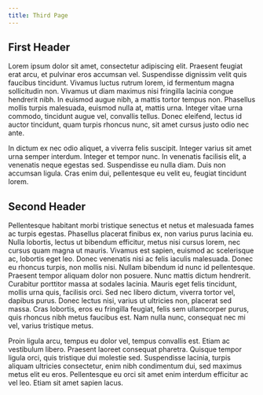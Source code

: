 ```yaml
---
title: Third Page
---
```


## First Header

Lorem ipsum dolor sit amet, consectetur adipiscing elit. Praesent feugiat erat arcu, et pulvinar eros accumsan vel. Suspendisse dignissim velit quis faucibus tincidunt. Vivamus luctus rutrum lorem, id fermentum magna sollicitudin non. Vivamus ut diam maximus nisi fringilla lacinia congue hendrerit nibh. In euismod augue nibh, a mattis tortor tempus non. Phasellus mollis turpis malesuada, euismod nulla at, mattis urna. Integer vitae urna commodo, tincidunt augue vel, convallis tellus. Donec eleifend, lectus id auctor tincidunt, quam turpis rhoncus nunc, sit amet cursus justo odio nec ante.

In dictum ex nec odio aliquet, a viverra felis suscipit. Integer varius sit amet urna semper interdum. Integer et tempor nunc. In venenatis facilisis elit, a venenatis neque egestas sed. Suspendisse eu nulla diam. Duis non accumsan ligula. Cras enim dui, pellentesque eu velit eu, feugiat tincidunt lorem.

## Second Header

Pellentesque habitant morbi tristique senectus et netus et malesuada fames ac turpis egestas. Phasellus placerat finibus ex, non varius purus lacinia eu. Nulla lobortis, lectus ut bibendum efficitur, metus nisi cursus lorem, nec cursus quam magna ut mauris. Vivamus est sapien, euismod ac scelerisque ac, lobortis eget leo. Donec venenatis nisi ac felis iaculis malesuada. Donec eu rhoncus turpis, non mollis nisi. Nullam bibendum id nunc id pellentesque. Praesent tempor aliquam dolor non posuere. Nunc mattis dictum hendrerit. Curabitur porttitor massa at sodales lacinia. Mauris eget felis tincidunt, mollis urna quis, facilisis orci. Sed nec libero dictum, viverra tortor vel, dapibus purus. Donec lectus nisi, varius ut ultricies non, placerat sed massa. Cras lobortis, eros eu fringilla feugiat, felis sem ullamcorper purus, quis rhoncus nibh metus faucibus est. Nam nulla nunc, consequat nec mi vel, varius tristique metus.

Proin ligula arcu, tempus eu dolor vel, tempus convallis est. Etiam ac vestibulum libero. Praesent laoreet consequat pharetra. Quisque tempor ligula orci, quis tristique dui molestie sed. Suspendisse lacinia, turpis aliquam ultricies consectetur, enim nibh condimentum dui, sed maximus metus elit eu eros. Pellentesque eu orci sit amet enim interdum efficitur ac vel leo. Etiam sit amet sapien lacus.
